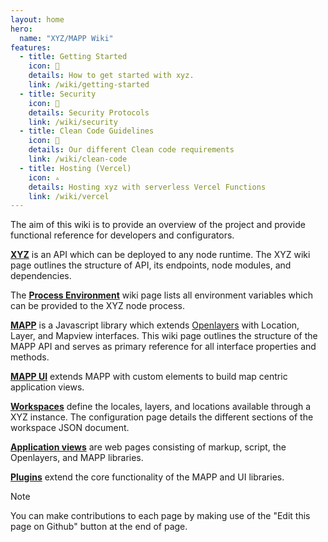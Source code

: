 ```yaml
---
layout: home
hero:
  name: "XYZ/MAPP Wiki"
features:
  - title: Getting Started
    icon: 🚀
    details: How to get started with xyz.
    link: /wiki/getting-started
  - title: Security
    icon: 🔐
    details: Security Protocols
    link: /wiki/security
  - title: Clean Code Guidelines
    icon: 🧼
    details: Our different Clean code requirements
    link: /wiki/clean-code
  - title: Hosting (Vercel)
    icon: ▵
    details: Hosting xyz with serverless Vercel Functions
    link: /wiki/vercel
---
```


The aim of this wiki is to provide an overview of the project and provide functional reference for developers and configurators.

[**XYZ**](https://github.com/GEOLYTIX/xyz/wiki/XYZ) is an API which can be deployed to any node runtime. The XYZ wiki page outlines the structure of API, its endpoints, node modules, and dependencies.

The [**Process Environment**](https://github.com/GEOLYTIX/xyz/wiki/environment) wiki page lists all environment variables which can be provided to the XYZ node process.

[**MAPP**](https://github.com/GEOLYTIX/xyz/wiki/MAPP) is a Javascript library which extends [Openlayers](https://github.com/openlayers/openlayers) with Location, Layer, and Mapview interfaces. This wiki page outlines the structure of the MAPP API and serves as primary reference for all interface properties and methods.

[**MAPP UI**](https://github.com/GEOLYTIX/xyz/wiki/MAPP.UI) extends MAPP with custom elements to build map centric application views.

[**Workspaces**](https://github.com/GEOLYTIX/xyz/wiki/Workspace-Configuration) define the locales, layers, and locations available through a XYZ instance. The configuration page details the different sections of the workspace JSON document.

[**Application views**](https://github.com/GEOLYTIX/xyz/wiki/Application-Views) are web pages consisting of markup, script, the Openlayers, and MAPP libraries.

[**Plugins**](https://github.com/GEOLYTIX/xyz/wiki/Plugins) extend the core functionality of the MAPP and UI libraries.

> [!NOTE]
> You can make contributions to each page by making use of the "Edit this page on Github" button at the end of page.
